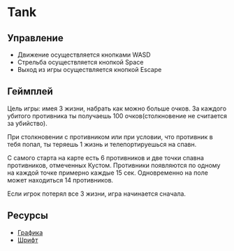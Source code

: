 # Tank
## Управление 
- Движение осуществляется кнопками WASD 
- Стрельба осуществляется кнопкой Space
- Выход из игры осуществляется кнопкой Escape 

## Геймплей 
Цель игры: имея 3 жизни, набрать как можно больше очков. За каждого убитого противника ты получаешь 100 очков(столкновение не считается за убийство). 

При столкновении с противником или при условии, что противник в тебя попал, ты теряешь 1 жизнь и телепортируешься на спавн. 

С самого старта на карте есть 6 противников и две точки спавна противников, отмеченных Кустом. Противники появляются по одному на каждой точке примерно каждые 15 сек. Одновременно на поле может находиться 14 противников.

Если игрок потерял все 3 жизни, игра начинается сначала.

## Ресурсы 
- [Графика](https://kenney.nl)
- [Шрифт](http://ru.legionfonts.com/ttf-fonts)